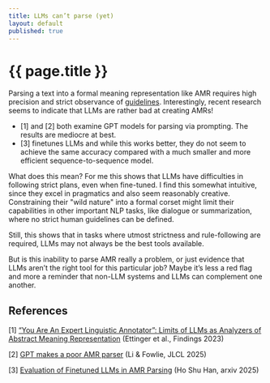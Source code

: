 ```yaml
---
title: LLMs can’t parse (yet) 
layout: default
published: true
---
```


# {{ page.title }}

Parsing a text into a formal meaning representation like AMR requires high precision and strict observance of [guidelines](https://github.com/amrisi/amr-guidelines/blob/master/amr.md). Interestingly, recent research seems to indicate that LLMs are rather bad at creating AMRs!

- [1] and [2] both examine GPT models for parsing via prompting. The results are mediocre at best.
- [3] finetunes LLMs and while this works better, they do not seem to achieve the same accuracy compared with a much smaller and more efficient sequence-to-sequence model.

What does this mean? For me this shows that LLMs have difficulties in following strict plans, even when fine-tuned. I find this somewhat intuitive, since they excel in pragmatics and also seem reasonably creative. Constraining their "wild nature" into a formal corset might limit their capabilities in other important NLP tasks, like dialogue or summarization, where no strict human guidelines can be defined.

Still, this shows that in tasks where utmost strictness and rule-following are required, LLMs may not always be the best tools available.

But is this inability to parse AMR really a problem, or just evidence that LLMs aren’t the right tool for this particular job? Maybe it’s less a red flag and more a reminder that non-LLM systems and LLMs can complement one another. 

## References

[1] [“You Are An Expert Linguistic Annotator”: Limits of LLMs as Analyzers of Abstract Meaning Representation](https://aclanthology.org/2023.findings-emnlp.553/) (Ettinger et al., Findings 2023)

[2] [GPT makes a poor AMR parser](https://doi.org/10.21248/jlcl.38.2025.285) (Li & Fowlie, JLCL 2025)

[3] [Evaluation of Finetuned LLMs in AMR Parsing](https://arxiv.org/abs/2508.05028) (Ho Shu Han, arxiv 2025)
